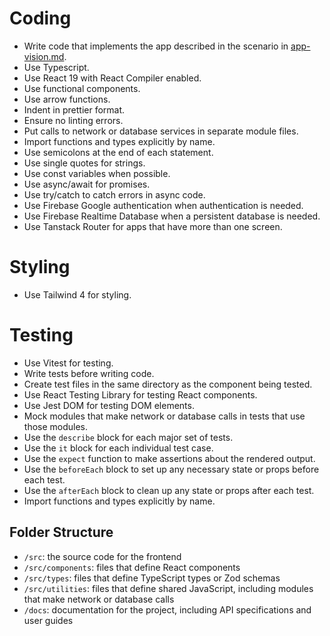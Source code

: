
# Coding

- Write code that implements the app described in the scenario in [app-vision.md](../docs/app-vision.md).
- Use Typescript.
- Use React 19 with React Compiler enabled.
- Use functional components.
- Use arrow functions.
- Indent in prettier format.
- Ensure no linting errors.
- Put calls to network or database services in separate module files.
- Import functions and types explicitly by name.
- Use semicolons at the end of each statement.
- Use single quotes for strings.
- Use const variables when possible.
- Use async/await for promises.
- Use try/catch to catch errors in async code.
- Use Firebase Google authentication when authentication is needed.
- Use Firebase Realtime Database when a persistent database is needed.
- Use Tanstack Router for apps that have more than one screen.

# Styling

- Use Tailwind 4 for styling.

# Testing

- Use Vitest for testing.
- Write tests before writing code.
- Create test files in the same directory as the component being tested.
- Use React Testing Library for testing React components.
- Use Jest DOM for testing DOM elements.
- Mock modules that make network or database calls in tests that use those modules.
- Use the `describe` block for each major set of tests.
- Use the `it` block for each individual test case.
- Use the `expect` function to make assertions about the rendered output.
- Use the `beforeEach` block to set up any necessary state or props before each test.
- Use the `afterEach` block to clean up any state or props after each test.
- Import functions and types explicitly by name.

## Folder Structure

- `/src`: the source code for the frontend
- `/src/components`: files that define React components
- `/src/types`: files that define TypeScript types or Zod schemas
- `/src/utilities`: files that define shared JavaScript, including modules that make network or database calls
- `/docs`: documentation for the project, including API specifications and user guides
